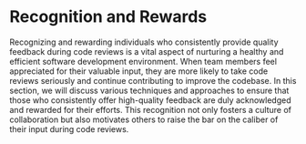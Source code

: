 # Recognition and Rewards

Recognizing and rewarding individuals who consistently provide quality feedback during code reviews is a vital aspect of nurturing a healthy and efficient software development environment. When team members feel appreciated for their valuable input, they are more likely to take code reviews seriously and continue contributing to improve the codebase. In this section, we will discuss various techniques and approaches to ensure that those who consistently offer high-quality feedback are duly acknowledged and rewarded for their efforts. This recognition not only fosters a culture of collaboration but also motivates others to raise the bar on the caliber of their input during code reviews.